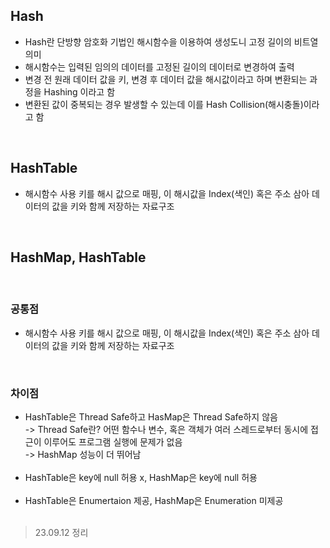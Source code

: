 ## Hash

* Hash란 단방향 암호화 기법인 해시함수을 이용하여 생성도니 고정 길이의 비트열 의미
* 해시함수는 입력된 임의의 데이터를 고정된 길이의 데이터로 변경하여 출력
* 변경 전 원래 데이터 값을 키, 변경 후 데이터 값을 해시값이라고 하며 변환되는 과정을 Hashing 이라고 함
* 변환된 값이 중복되는 경우 발생할 수 있는데 이를 Hash Collision(해시충돌)이라고 함
<br>

## HashTable

* 해시함수 사용 키를 해시 값으로 매핑, 이 해시값을 Index(색인) 혹은 주소 삼아 데이터의 값을 키와 함께 저장하는 자료구조
<br>

## HashMap, HashTable
<br>

### 공통점

* 해시함수 사용 키를 해시 값으로 매핑, 이 해시값을 Index(색인) 혹은 주소 삼아 데이터의 값을 키와 함께 저장하는 자료구조
<br>

### 차이점
* HashTable은 Thread Safe하고 HasMap은 Thread Safe하지 않음
  <br>
  -> Thread Safe란? 어떤 함수나 변수, 혹은 객체가 여러 스레드로부터 동시에 접근이 이루어도 프로그램 실행에 문제가 없음
  <br>
  -> HashMap 성능이 더 뛰어남
  <br>
  <br>
* HashTable은 key에 null 허용 x, HashMap은 key에 null 허용 
  <br>
  <br>
* HashTable은 Enumertaion 제공, HashMap은 Enumeration 미제공
  <br>
  <br>



> 23.09.12 정리
